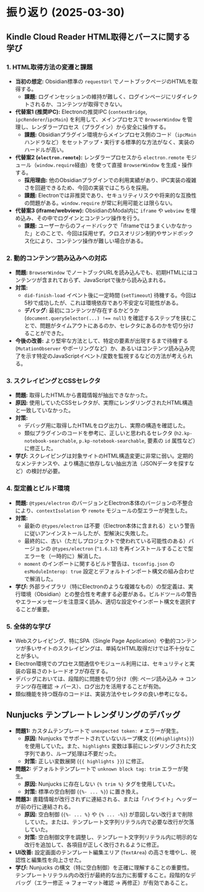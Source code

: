 # 振り返り (2025-03-30)

## Kindle Cloud Reader HTML取得とパースに関する学び

### 1. HTML取得方法の変遷と課題

*   **当初の想定:** Obsidian標準の `requestUrl` でノートブックページのHTMLを取得する。
    *   **課題:** ログインセッションの維持が難しく、ログインページにリダイレクトされるか、コンテンツが取得できない。
*   **代替案1 (推奨IPC):** Electronの推奨IPC (`contextBridge`, `ipcRenderer`/`ipcMain`) を利用して、メインプロセスで `BrowserWindow` を管理し、レンダラープロセス（プラグイン）から安全に操作する。
    *   **課題:** Obsidianプラグイン環境からメインプロセス側のコード（`ipcMain`ハンドラなど）をセットアップ・実行する標準的な方法がなく、実装のハードルが高い。
*   **代替案2 (`electron.remote`):** レンダラープロセスから `electron.remote` モジュール（`window.require`経由）を使って直接 `BrowserWindow` を生成・操作する。
    *   **採用理由:** 他のObsidianプラグインでの利用実績があり、IPC実装の複雑さを回避できるため、今回の実装ではこちらを採用。
    *   **課題:** Electronでは非推奨であり、セキュリティリスクや将来的な互換性の問題がある。`window.require` が常に利用可能とは限らない。
*   **代替案3 (iframe/webview):** ObsidianのModal内に `iframe` や `webview` を埋め込み、その中でログインとコンテンツ操作を行う。
    *   **課題:** ユーザーからのフィードバックで「iframeではうまくいかなかった」とのことで、今回は採用せず。クロスオリジン制約やサンドボックス化により、コンテンツ操作が難しい場合がある。

### 2. 動的コンテンツ読み込みへの対応

*   **問題:** `BrowserWindow` でノートブックURLを読み込んでも、初期HTMLにはコンテンツが含まれておらず、JavaScriptで後から読み込まれる。
*   **対策:**
    *   `did-finish-load` イベント後に一定時間 (`setTimeout`) 待機する。今回は5秒で成功したが、これは環境依存であり不安定な可能性がある。
    *   **デバッグ:** 最初にコンテンツが存在するかどうか (`document.querySelector(...) !== null`) を確認するステップを挟むことで、問題がタイムアウトにあるのか、セレクタにあるのかを切り分けることができた。
*   **今後の改善:** より堅牢な方法として、特定の要素が出現するまで待機する (`MutationObserver` やポーリングなど）か、あるいはコンテンツ読み込み完了を示す特定のJavaScriptイベント/変数を監視するなどの方法が考えられる。

### 3. スクレイピングとCSSセレクタ

*   **問題:** 取得したHTMLから書籍情報が抽出できなかった。
*   **原因:** 使用していたCSSセレクタが、実際にレンダリングされたHTML構造と一致していなかった。
*   **対策:**
    *   デバッグ用に取得したHTMLをログ出力し、実際の構造を確認した。
    *   類似プラグインのコードを参考に、正しいと思われるセレクタ (`h2.kp-notebook-searchable`, `p.kp-notebook-searchable`, 要素の `id` 属性など）に修正した。
*   **学び:** スクレイピングは対象サイトのHTML構造変更に非常に弱い。定期的なメンテナンスや、より構造に依存しない抽出方法（JSONデータを探すなど）の検討が必要。

### 4. 型定義とビルド環境

*   **問題:** `@types/electron` のバージョンとElectron本体のバージョンの不整合により、`contextIsolation` や `remote` モジュールの型エラーが発生した。
*   **対策:**
    *   最新の `@types/electron` は不要（Electron本体に含まれる）という警告に従いアンインストールしたが、型解決に失敗した。
    *   最終的に、古い（ただしプロジェクトで使われている可能性のある）バージョンの `@types/electron` (`^1.6.12`) を再インストールすることで型エラーを（一時的に）解消した。
    *   `moment` のインポートに関するビルド警告は、`tsconfig.json` の `esModuleInterop: true` 設定とデフォルトインポート構文の組み合わせで解消した。
*   **学び:** 外部ライブラリ（特にElectronのような複雑なもの）の型定義は、実行環境（Obsidian）との整合性を考慮する必要がある。ビルドツールの警告やエラーメッセージを注意深く読み、適切な設定やインポート構文を選択することが重要。

### 5. 全体的な学び

*   Webスクレイピング、特にSPA（Single Page Application）や動的コンテンツが多いサイトのスクレイピングは、単純なHTML取得だけでは不十分なことが多い。
*   Electron環境でのプロセス間通信やモジュール利用には、セキュリティと実装の容易さのトレードオフが存在する。
*   デバッグにおいては、段階的に問題を切り分け（例: ページ読み込み -> コンテンツ存在確認 -> パース）、ログ出力を活用することが有効。
*   類似機能を持つ既存のコードは、実装方法やセレクタの良い参考になる。

## Nunjucks テンプレートレンダリングのデバッグ

*   **問題1:** カスタムテンプレートで `unexpected token: #` エラーが発生。
    *   **原因:** Nunjucks でサポートされていないループ構文 (`{{#highlights}}`) を使用していた。また、`highlights` 変数は事前にレンダリングされた文字列であり、ループ処理は不要だった。
    *   **対策:** 正しい変数展開 (`{{ highlights }}`) に修正。
*   **問題2:** デフォルトテンプレートで `unknown block tag: trim` エラーが発生。
    *   **原因:** Nunjucks に存在しない `{% trim %}` タグを使用していた。
    *   **対策:** 標準の空白制御 (`{%- ... %}`) に置き換え。
*   **問題3:** 書籍情報が改行されずに連結される、または「ハイライト」ヘッダーが前の行に連結される。
    *   **原因:** 空白制御 (`{%- ... %}` や `{% ... -%}`) が意図しない改行まで削除していた。または、テンプレート文字列リテラル内で必要な改行が欠落していた。
    *   **対策:** 空白制御文字を調整し、テンプレート文字列リテラル内に明示的な改行を追加して、各項目が正しく改行されるように修正。
*   **UI改善:** 設定画面のテンプレート編集エリア (`TextArea`) の高さを増やし、視認性と編集性を向上させた。
*   **学び:** Nunjucks の構文（特に空白制御）を正確に理解することの重要性。テンプレートリテラル内の改行が最終的な出力に影響すること。段階的なデバッグ（エラー修正 -> フォーマット確認 -> 再修正）が有効であること。
